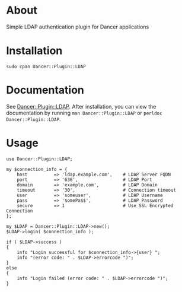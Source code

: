 # About

Simple LDAP authentication plugin for Dancer applications

# Installation

    sudo cpan Dancer::Plugin::LDAP

# Documentation

See [Dancer::Plugin::LDAP](https://github.com/jbobbylopez/Dancer-Plugin-LDAP).
After installation, you can view the documentation by running
`man Dancer::Plugin::LDAP` or `perldoc Dancer::Plugin::LDAP`.

# Usage

    use Dancer::Plugin::LDAP;
    
    my $connection_info = {
        host          => 'ldap.example.com',    # LDAP Server FQDN
        port          => '636',                 # LDAP Port
        domain        => 'example.com',         # LDAP Domain
        timeout       => '30',                  # Connection timeout
        user          => 'someuser',            # LDAP Username
        pass          => '$omePa$$',            # LDAP Password
        secure        => 1                      # Use SSL Encrypted Connection
    };
    
    my $LDAP = Dancer::Plugin::LDAP->new();
    $LDAP->login( $connection_info );
    
    if ( $LDAP->success )
    {
        info "Login successful for $connection_info->{user} ";
        info "(error code: " . $LDAP->errorcode ")";
    }
    else
    {
        info "Login failed (error code: " . $LDAP->errorcode ")";
    }
